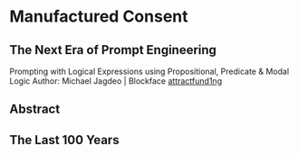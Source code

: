 # Manufactured Consent
## The Next Era of Prompt Engineering
Prompting with Logical Expressions using Propositional, Predicate & Modal Logic
Author: Michael Jagdeo | Blockface [attractfund1ng](http://www.twitter.com/attractfund1ng)

## Abstract



## The Last 100 Years
